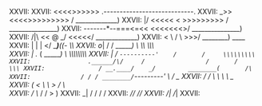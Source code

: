 XXVII:
XXVII:                    <<<<>>>>>>           .----------------------------.
XXVII:                 _>><<<<>>>>>>>>>       /               _____________)
XXVII:        \|/      \<<<<<  < >>>>>>>>>   /            _______________)
XXVII:  -------*--===<=<<           <<<<<<<>/         _______________)
XXVII:        /|\     << @    _/      <<<<</       _____________)
XXVII:               <  \    /  \      >>>/      ________)  ____
XXVII:                   |  |   |       </      ______)____((- \\\\
XXVII:                   o_|   /        /      ______)         \  \\\\    \\\\\\\
XXVII:                        |  ._    (      ______)           \  \\\\\\\\\\\\\\\\
XXVII:                        | /       `----------'    /       /     \\\\\\\\\
XXVII:                .______/\/     /                 /       /          \\\
XXVII:               / __.____/    _/         ________(       /\ 
XXVII:              / / / ________/`---------'         \     /  \_
XXVII:             / /  \ \                             \   \ \_  \
XXVII:            ( <    \ \                             >  /    \ \
XXVII:             \/      \\_                          / /       > )
XXVII:                      \_|                        / /       / /
XXVII:                                               _//       _//
XXVII:                                              /_|       /_|
XXVII: